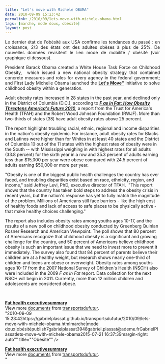 ```yaml
---
title: "Let's move with Michele OBAMA"
date: 2010-09-09 15:23:42
permalink: /2010/09/lets-move-with-michele-obama.html
tags: [marche, mode doux, obésité]
layout: post
---
```


<p style="text-align: justify">Le dernier état de l'obésité aux USA confirme les tendances du passé : en croissance, 2/3 des états ont des adultes obèses à plus de 25%. De nouvelles données revisitent le lien mode de mobilité / obésité (voir graphique ci dessous).</p> <p style="text-align: justify">President Barack Obama created a White House Task Force on Childhood Obesity,  which issued a new national obesity strategy that contained concrete measures and roles for every agency in the federal government; and First Lady Michelle Obama launched the <strong><a href="http://www.letsmove.gov/activefamilies.php" target="_blank">Let's Move"</a></strong> initiative to solve childhood obesity within a generation.</p> <p style=""text-align: justify"">Adult obesity rates increased in 28 states in the past year, and declined only in the District of Columbia (D.C.), according to <strong><a href=""http://healthyamericans.org/reports/obesity2010/"" target=""_blank""><em>F as in Fat: How Obesity Threatens America</em>'</a></strong><em><strong><a href=""http://healthyamericans.org/reports/obesity2010/"" target=""_blank"">s Future 2010</a></strong>, </em>a report from the Trust for America's Health (TFAH) and the Robert Wood Johnson Foundation (RWJF). More than two-thirds of states (38) have adult obesity rates above 25 percent.</p> <p style=""text-align: justify""> </p>  <!--more-->   <p style=""text-align: justify"">The report highlights troubling racial, ethnic, regional and income disparities in the nation's obesity epidemic. For instance, adult obesity rates for Blacks and Latinos were higher than for Whites in at least 40 states and the District of Columbia 10 out of the 11 states with the highest rates of obesity were in the South -- with Mississippi weighing in with highest rates for all adults (33.8 percent) for the sixth year in a row and 35.3 percent of adults earning less than $15,000 per year were obese compared with 24.5 percent of adults earning $50,000 or more per year.</p> <p style=""text-align: justify"">"Obesity is one of the biggest public health challenges the country has ever faced, and troubling disparities exist based on race, ethnicity, region, and income," said Jeffrey Levi, PhD, executive director of TFAH.  "This report shows that the country has taken bold steps to address the obesity crisis in recent years, but the nation's response has yet to fully match the magnitude of the problem. Millions of Americans still face barriers - like the high cost of healthy foods and lack of access to safe places to be physically active - that make healthy choices challenging." </p> <p style=""text-align: justify"">The report also includes obesity rates among youths ages 10-17, and the results of a new poll on childhood obesity conducted by Greenberg Quinlan Rosner Research and American Viewpoint. The poll shows that 80 percent of Americans recognize that childhood obesity is a significant and growing challenge for the country, and 50 percent of Americans believe childhood obesity is such an important issue that we need to invest more to prevent it immediately. The survey also found that 84 percent of parents believe their children are at a healthy weight, but research shows nearly one-third of children and teens are obese or overweight. Obesity rates among youths ages 10-17 from the 2007 National Survey of Children's Health (NSCH) also were included in the 2009 <em>F as in Fat </em>report. Data collection for the next NSCH will begin in 2011. Currently, more than 12 million children and adolescents are considered obese.</p> <p style=""text-align: justify""><a href="https://gabrielplassat.github.io/transportsdufutur/wp-content/uploads/sites/6/old/6a0120a66d2ad4970b0134872880e4970c-800wi.jpg"" rel=""lightbox""><img alt=""Obesite"" border=""0"" class=""asset  asset-image at-xid-6a0120a66d2ad4970b0134872880e4970c image-full"" src=""/wp-content/uploads/sites/6/old/6a0120a66d2ad4970b0134872880e4970c-800wi.jpg"" style=""margin-left: automargin-right: auto"" title=""Obesite"" /></a> </p> <div id=""__ss_5163806"" style=""width: 477px""><strong style=""margin: 12px 0 4px""><a href=""http://www.slideshare.net/transportsdufutur/fat-health-executivesummary"" title=""Fat health executivesummary"">Fat health executivesummary</a></strong>        <div style=""padding: 5px 0 12px"">View more <a href=""http://www.slideshare.net/"">documents</a> from <a href=""http://www.slideshare.net/transportsdufutur"">transportsdufutur</a>.</div> </div>"2010-09-09 15:23:42https://gabrielplassat.github.io/transportsdufutur/2010/09/lets-move-with-michele-obama.htmlmarche|mode doux|obésitépublish7gabrielplassat3948gabriel.plassat@ademe.frGabrielPlassatlets-move-with-michele-obama2015-07-21 16:37:39margin-right: auto"" title=""Obesite"" /></a> </p> <div id=""__ss_5163806"" style=""width: 477px""><strong style=""margin: 12px 0 4px""><a href=""http://www.slideshare.net/transportsdufutur/fat-health-executivesummary"" title=""Fat health executivesummary"">Fat health executivesummary</a></strong>        <div style=""padding: 5px 0 12px"">View more <a href=""http://www.slideshare.net/"">documents</a> from <a href=""http://www.slideshare.net/transportsdufutur"">transportsdufutur</a>.</div> </div>"
